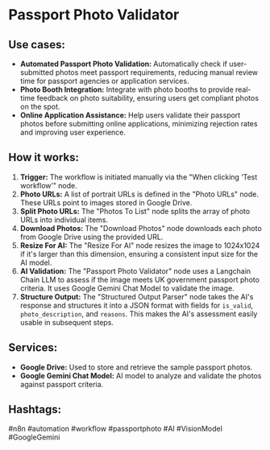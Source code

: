 # Passport Photo Validator

## Use cases:

- **Automated Passport Photo Validation:** Automatically check if user-submitted photos meet passport requirements, reducing manual review time for passport agencies or application services.
- **Photo Booth Integration:** Integrate with photo booths to provide real-time feedback on photo suitability, ensuring users get compliant photos on the spot.
- **Online Application Assistance:** Help users validate their passport photos before submitting online applications, minimizing rejection rates and improving user experience.

## How it works:

1.  **Trigger:** The workflow is initiated manually via the "When clicking ‘Test workflow’" node.
2.  **Photo URLs:** A list of portrait URLs is defined in the "Photo URLs" node.  These URLs point to images stored in Google Drive.
3.  **Split Photo URLs:** The "Photos To List" node splits the array of photo URLs into individual items.
4.  **Download Photos:**  The "Download Photos" node downloads each photo from Google Drive using the provided URL.
5.  **Resize For AI:** The "Resize For AI" node resizes the image to 1024x1024 if it's larger than this dimension, ensuring a consistent input size for the AI model.
6.  **AI Validation:** The "Passport Photo Validator" node uses a Langchain Chain LLM to assess if the image meets UK government passport photo criteria. It uses Google Gemini Chat Model to validate the image.
7.  **Structure Output:** The "Structured Output Parser" node takes the AI's response and structures it into a JSON format with fields for `is_valid`, `photo_description`, and `reasons`. This makes the AI's assessment easily usable in subsequent steps.

## Services:

-   **Google Drive:** Used to store and retrieve the sample passport photos.
-   **Google Gemini Chat Model:** AI model to analyze and validate the photos against passport criteria.

## Hashtags:

#n8n #automation #workflow #passportphoto #AI #VisionModel #GoogleGemini
